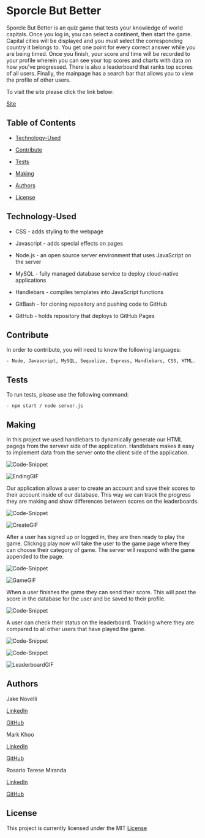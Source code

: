 # Sporcle But Better

Sporcle But Better is an quiz game that tests your knowledge of world capitals. Once you log in, you can select a continent, then start the game. Capital cities will be displayed and you must select the corresponding country it belongs to. You get one point for every correct answer while you are being timed. Once you finish, your score and time will be recorded to your profile wherein you can see your top scores and charts with data on how you've progressed. There is also a leaderboard that ranks top scores of all users. Finally, the mainpage has a search bar that allows you to view the profile of other users. 

To visit the site please click the link below:

[Site](https://radiant-chamber-32939.herokuapp.com/)

## Table of Contents


* [Technology-Used](#technology-used)

* [Contribute](#contribute)

* [Tests](#tests)

* [Making](#making)

* [Authors](#authors)

* [License](#license)


## Technology-Used


- CSS - adds styling to the webpage

- Javascript - adds special effects on pages

- Node.js - an open source server environment that uses JavaScript on the server

- MySQL - fully managed database service to deploy cloud-native applications

- Handlebars - compiles templates into JavaScript functions

- GitBash - for cloning repository and pushing code to GitHub

- GitHub - holds repository that deploys to GitHub Pages


## Contribute

In order to contribute, you will need to know the following languages:

    - Node, Javascript, MySQL, Sequelize, Express, Handlebars, CSS, HTML.

## Tests

To run tests, please use the following command:

    - npm start / node server.js


## Making

In this project we used handlebars to dynamically generate our HTML pagegs from the servevr side of the application. Handlebars makes it easy to implement data from the server onto the client side of the application.

![Code-Snippet](/images/mainhandlebar.PNG)

![EndingGIF](/images/endingframe.gif)


Our application allows a user to create an account and save their scores to their account inside of our database. This way we can track the progress they are making and show differences between scores on the leaderboards.

![Code-Snippet](/images/createusercode.PNG)

![CreateGIF](/images/createuser.gif)


After a user has signed up or logged in, they are then ready to play the game. Clickngg play now will take the user to the game page where they can choose their category of game. The server will respond with the game appended to the page.

![Code-Snippet](/images/rendergame.PNG)

![GameGIF](/images/continentrenderexample.gif)


When a user finishes the game they can send their score. This will post the score in the database for the user and be saved to their profile.

![Code-Snippet](/images/scorepost.PNG)


A user can check their status on the leaderboard. Tracking where they are compared to all other users that have played the game.

![Code-Snippet](/images/leadergetrequest.PNG)

![Code-Snippet](/images/leaderboardget.PNG)

![LeaderboardGIF](/images/leaderboardresult.gif)




## Authors

Jake Novelli

[LinkedIn](https://www.linkedin.com/in/david-jacob-novelli/)

[GitHub](https://github.com/dnovelli1)


Mark Khoo

[LinkedIn]()

[GitHub](https://github.com/markkhoo)


Rosario Terese Miranda

[LinkedIn](https://www.linkedin.com/in/rosario-miranda-b81170132/)

[GitHub](https://github.com/rtmiranda18)


## License

This project is currently licensed under the MIT [License](https://choosealicense.com/licenses/mit/)